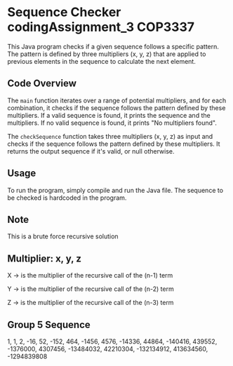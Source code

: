 # Sequence Checker codingAssignment_3 COP3337

This Java program checks if a given sequence follows a specific pattern. The pattern is defined by three multipliers (x, y, z) that are applied to previous elements in the sequence to calculate the next element.

## Code Overview

The `main` function iterates over a range of potential multipliers, and for each combination, it checks if the sequence follows the pattern defined by these multipliers. If a valid sequence is found, it prints the sequence and the multipliers. If no valid sequence is found, it prints "No multipliers found".

The `checkSequence` function takes three multipliers (x, y, z) as input and checks if the sequence follows the pattern defined by these multipliers. It returns the output sequence if it's valid, or null otherwise.

## Usage

To run the program, simply compile and run the Java file. The sequence to be checked is hardcoded in the program.
## Note

This is a brute force recursive solution

Multiplier: x, y, z
--------------------------------------
X -> is the multiplier of the recursive call of the (n-1) term 

Y -> is the multiplier of the recursive call of the (n-2) term

Z -> is the multiplier of the recursive call of the (n-3) term

Group 5 Sequence
---------------------------------------------
1, 1, 2, -16, 52, -152, 464, -1456, 4576, -14336, 44864, -140416, 439552, -1376000, 4307456, -13484032, 42210304, -132134912, 413634560, -1294839808
